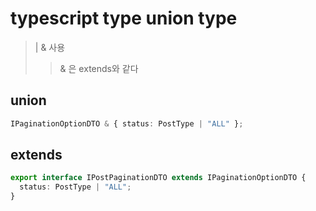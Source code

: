# typescript type union type

> | & 사용
>
> > & 은 extends와 같다

## union

```ts
IPaginationOptionDTO & { status: PostType | "ALL" };
```

## extends

```ts
export interface IPostPaginationDTO extends IPaginationOptionDTO {
  status: PostType | "ALL";
}
```
